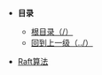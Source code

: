 * **目录**
  * [根目录（/）](/README)
  * [回到上一级（../）](/study/分布式系统/README)

  
* [Raft算法](/study/分布式系统/分布式共识算法/Raft算法) 
